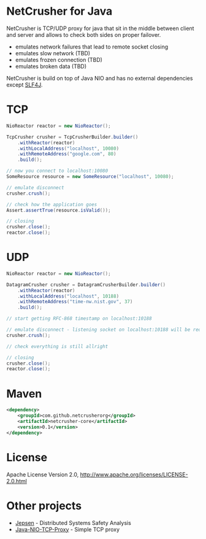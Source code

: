 # NetCrusher for Java

NetCrusher is TCP/UDP proxy for java that sit in the middle between client and server and allows to check both sides on proper failover.

* emulates network failures that lead to remote socket closing
* emulates slow network (TBD)
* emulates frozen connection (TBD)
* emulates broken data (TBD)

NetCrusher is build on top of Java NIO and has no external dependencies except [SLF4J](http://www.slf4j.org/).

# TCP

```java
NioReactor reactor = new NioReactor();

TcpCrusher crusher = TcpCrusherBuilder.builder()
    .withReactor(reactor)
    .withLocalAddress("localhost", 10080)
    .withRemoteAddress("google.com", 80)
    .build();

// now you connect to localhost:10080
SomeResource resource = new SomeResource("localhost", 10080);

// emulate disconnect
crusher.crush();

// check how the application goes
Assert.assertTrue(resource.isValid());

// closing
crusher.close();
reactor.close();
```

# UDP

```java
NioReactor reactor = new NioReactor();

DatagramCrusher crusher = DatagramCrusherBuilder.builder()
    .withReactor(reactor)
    .withLocalAddress("localhost", 10188)
    .withRemoteAddress("time-nw.nist.gov", 37)
    .build();

// start getting RFC-868 timestamp on localhost:10188

// emulate disconnect - listening socket on localhost:10188 will be reopened
crusher.crush();

// check everything is still allright

// closing
crusher.close();
reactor.close();
```

# Maven

```xml
<dependency>
    <groupId>com.github.netcrusherorg</groupId>
    <artifactId>netcrusher-core</artifactId>
    <version>0.1</version>
</dependency>
```

# License

Apache License Version 2.0, http://www.apache.org/licenses/LICENSE-2.0.html

# Other projects

* [Jepsen](http://jepsen.io) - Distributed Systems Safety Analysis
* [Java-NIO-TCP-Proxy](https://github.com/terma/java-nio-tcp-proxy/wiki) - Simple TCP proxy